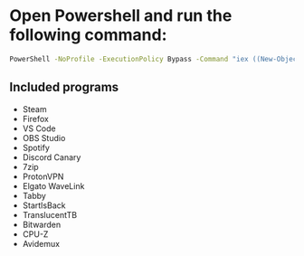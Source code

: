 # Open Powershell and run the following command:


```sh
PowerShell -NoProfile -ExecutionPolicy Bypass -Command "iex ((New-Object System.Net.WebClient).DownloadString('https://raw.githubusercontent.com/xnmrph/Winget-install-script/main/Apps.ps1'))"
```


## Included programs

- Steam
- Firefox
- VS Code
- OBS Studio
- Spotify
- Discord Canary
- 7zip
- ProtonVPN
- Elgato WaveLink
- Tabby
- StartIsBack
- TranslucentTB
- Bitwarden
- CPU-Z
- Avidemux

